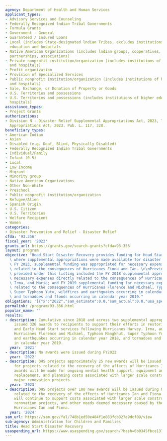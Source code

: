 ```yaml
---
agency: Department of Health and Human Services
applicant_types:
- Advisory Services and Counseling
- Federally Recognized lndian Tribal Governments
- Formula Grants
- Government - General
- Guaranteed / Insured Loans
- Local (includes State-designated lndian Tribes, excludes institutions of higher
  education and hospitals
- Native American Organizations (includes lndian groups, cooperatives, corporations,
  partnerships, associations)
- Private nonprofit institution/organization (includes institutions of higher education
  and hospitals)
- Profit organization
- Provision of Specialized Services
- Public nonprofit institution/organization (includes institutions of higher education
  and hospitals)
- Sale, Exchange, or Donation of Property or Goods
- U.S. Territories and possessions
- U.S. Territories and possessions (includes institutions of higher education and
  hospitals)
assistance_types:
- Project Grants
authorizations:
- Division N - Disaster Relief Supplemental Appropriations Act, 2023, The Consolidated
  Appropriations Act, 2023. Pub. L. 117, 328.
beneficiary_types:
- American Indian
- Asian
- Disabled (e.g. Deaf, Blind, Physically Disabled)
- Federally Recognized Indian Tribal Governments
- Individual/Family
- Infant (0-5)
- Local
- Low Income
- Migrant
- Minority group
- Native American Organizations
- Other Non-White
- Preschool
- Public nonprofit institution/organization
- Refugee/Alien
- Spanish Origin
- U.S. Citizen
- U.S. Territories
- Welfare Recipient
- Women
categories:
- Disaster Prevention and Relief - Disaster Relief
cfda: '93.356'
fiscal_year: '2022'
grants_url: https://grants.gov/search-grants?cfda=93.356
layout: program
objective: "Head Start Disaster Recovery provides funding for Head Start programs\
  \ where supplemental appropriations were made available for disaster relief. In\
  \ FY 2023, supplemental funding was appropriated for necessary expenses directly\
  \ related to the consequences of Hurricanes Fiona and Ian. \n\nPrevious funding\
  \ provided under this listing included the FY 2018 supplemental appropriation for\
  \ necessary expenses directly related to the consequences of Hurricanes Harvey,\
  \ Irma, and Maria; and FY 2019 supplemental funding for necessary expenses directly\
  \ related to the consequences of Hurricanes Florence and Michael, Typhoon Mangkhut,\
  \ Super Typhoon Yutu, wildfires and earthquakes occurring in calendar year 2018,\
  \ and tornadoes and floods occurring in calendar year 2019."
obligations: '[{"x":"2022","sam_estimate":0.0,"sam_actual":0.0,"usa_spending_actual":-34867015.07000001},{"x":"2023","sam_estimate":45000000.0,"sam_actual":0.0,"usa_spending_actual":-41464271.849999994},{"x":"2024","sam_estimate":300000000.0,"sam_actual":0.0,"usa_spending_actual":127200126.51}]'
permalink: /program/93.356.html
popular_name: ''
results:
- description: Cumulative since 2018 and across two supplemental appropriations, OHS
    issued 326 awards to recipients to support their efforts in restoring Head Start
    and Early Head Start services following Hurricanes Harvey, Irma, and Maria; and
    Hurricanes Florence and Michael, Typhoon Mangkhut, Super Typhoon Yutu, wildfires
    and earthquakes occurring in calendar year 2018, and tornadoes and floods occurring
    in calendar year 2019.
  year: '2021'
- description: No awards were issued during FY2022
  year: '2022'
- description: OHS projects approximately 25 new awards will be issued during FY2023
    for projects related to the recovery of the affects of Hurricanes Ian and Fiona.  Initial
    awards will be made for ongoing mental health support, equipment and supplies
    replacement, and planning costs associated with larger scale construction and
    major renovation projects.
  year: '2023'
- description: OHS projects over 100 new awards will be issued during FY2024 for projects
    related to the recovery of the effects of Hurricanes Ian and Fiona.  These awards
    will continue to support costs associated with larger scale construction and major
    renovation projects, and other needs deemed necessary caused by the effects of
    Hurricanes Ian and Fiona.
  year: '2024'
sam_url: https://sam.gov/fal/748b1ed50e484f1e883fcb027a9dcf89/view
sub-agency: Administration for Children and Families
title: Head Start Disaster Recovery
usaspending_url: https://www.usaspending.gov/search/?hash=6b0345fbce1370d262aa92899283cddd
---
```

